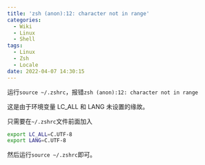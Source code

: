 ```yaml
---
title: 'zsh (anon):12: character not in range'
categories:
  - Wiki
  - Linux
  - Shell
tags:
  - Linux
  - Zsh
  - Locale
date: 2022-04-07 14:30:15
---
```



运行`source ~/.zshrc`，报错`zsh (anon):12: character not in range`

<!--more-->

这是由于环境变量 LC_ALL 和 LANG 未设置的缘故。

只需要在`~/.zshrc`文件前面加入

```bash
export LC_ALL=C.UTF-8
export LANG=C.UTF-8
```

然后运行`source ~/.zshrc`即可。
